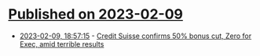 # [Published on 2023-02-09](index.md)

* [2023-02-09, 18:57:15](https://news.ycombinator.com/item?id=34729226) - [Credit Suisse confirms 50% bonus cut, Zero for Exec, amid terrible results](https://www.efinancialcareers.com/news/2023/02/credit-suisse-bonuses)
